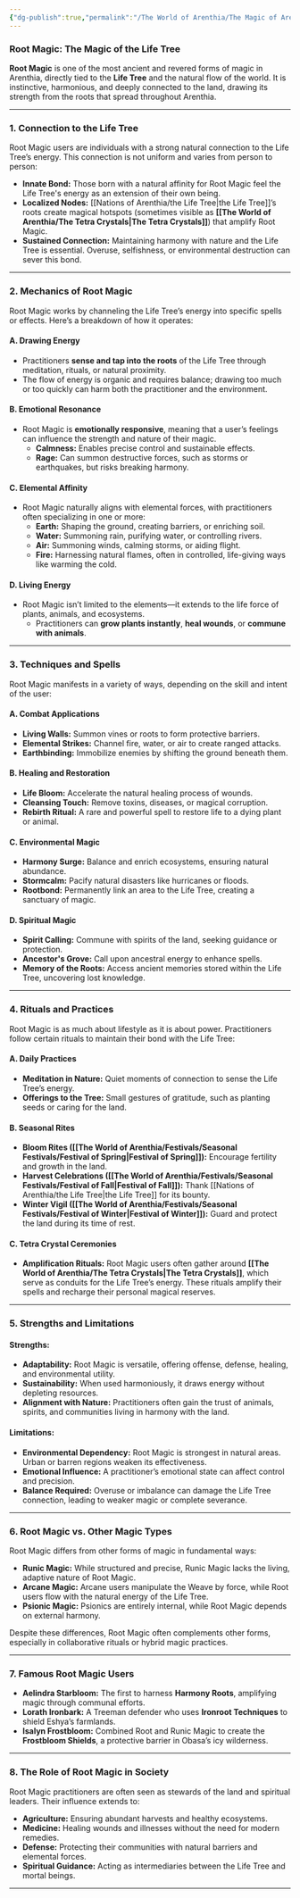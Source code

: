 ```yaml
---
{"dg-publish":true,"permalink":"/The World of Arenthia/The Magic of Arenthia/The Types of Magic/Details about Root Magic/"}
---
```


### **Root Magic: The Magic of the Life Tree**

**Root Magic** is one of the most ancient and revered forms of magic in Arenthia, directly tied to the **Life Tree** and the natural flow of the world. It is instinctive, harmonious, and deeply connected to the land, drawing its strength from the roots that spread throughout Arenthia.

---

### **1. Connection to the Life Tree**

Root Magic users are individuals with a strong natural connection to the Life Tree’s energy. This connection is not uniform and varies from person to person:

- **Innate Bond:** Those born with a natural affinity for Root Magic feel the Life Tree's energy as an extension of their own being.
- **Localized Nodes:** [[Nations of Arenthia/the Life Tree\|the Life Tree]]’s roots create magical hotspots (sometimes visible as **[[The World of Arenthia/The Tetra Crystals\|The Tetra Crystals]]**) that amplify Root Magic.
- **Sustained Connection:** Maintaining harmony with nature and the Life Tree is essential. Overuse, selfishness, or environmental destruction can sever this bond.

---

### **2. Mechanics of Root Magic**

Root Magic works by channeling the Life Tree’s energy into specific spells or effects. Here’s a breakdown of how it operates:

#### **A. Drawing Energy**

- Practitioners **sense and tap into the roots** of the Life Tree through meditation, rituals, or natural proximity.
- The flow of energy is organic and requires balance; drawing too much or too quickly can harm both the practitioner and the environment.

#### **B. Emotional Resonance**

- Root Magic is **emotionally responsive**, meaning that a user’s feelings can influence the strength and nature of their magic.
    - **Calmness:** Enables precise control and sustainable effects.
    - **Rage:** Can summon destructive forces, such as storms or earthquakes, but risks breaking harmony.

#### **C. Elemental Affinity**

- Root Magic naturally aligns with elemental forces, with practitioners often specializing in one or more:
    - **Earth:** Shaping the ground, creating barriers, or enriching soil.
    - **Water:** Summoning rain, purifying water, or controlling rivers.
    - **Air:** Summoning winds, calming storms, or aiding flight.
    - **Fire:** Harnessing natural flames, often in controlled, life-giving ways like warming the cold.

#### **D. Living Energy**

- Root Magic isn’t limited to the elements—it extends to the life force of plants, animals, and ecosystems.
    - Practitioners can **grow plants instantly**, **heal wounds**, or **commune with animals**.

---

### **3. Techniques and Spells**

Root Magic manifests in a variety of ways, depending on the skill and intent of the user:

#### **A. Combat Applications**

- **Living Walls:** Summon vines or roots to form protective barriers.
- **Elemental Strikes:** Channel fire, water, or air to create ranged attacks.
- **Earthbinding:** Immobilize enemies by shifting the ground beneath them.

#### **B. Healing and Restoration**

- **Life Bloom:** Accelerate the natural healing process of wounds.
- **Cleansing Touch:** Remove toxins, diseases, or magical corruption.
- **Rebirth Ritual:** A rare and powerful spell to restore life to a dying plant or animal.

#### **C. Environmental Magic**

- **Harmony Surge:** Balance and enrich ecosystems, ensuring natural abundance.
- **Stormcalm:** Pacify natural disasters like hurricanes or floods.
- **Rootbond:** Permanently link an area to the Life Tree, creating a sanctuary of magic.

#### **D. Spiritual Magic**

- **Spirit Calling:** Commune with spirits of the land, seeking guidance or protection.
- **Ancestor's Grove:** Call upon ancestral energy to enhance spells.
- **Memory of the Roots:** Access ancient memories stored within the Life Tree, uncovering lost knowledge.

---

### **4. Rituals and Practices**

Root Magic is as much about lifestyle as it is about power. Practitioners follow certain rituals to maintain their bond with the Life Tree:

#### **A. Daily Practices**

- **Meditation in Nature:** Quiet moments of connection to sense the Life Tree’s energy.
- **Offerings to the Tree:** Small gestures of gratitude, such as planting seeds or caring for the land.

#### **B. Seasonal Rites**

- **Bloom Rites ([[The World of Arenthia/Festivals/Seasonal Festivals/Festival of Spring\|Festival of Spring]]):** Encourage fertility and growth in the land.
- **Harvest Celebrations ([[The World of Arenthia/Festivals/Seasonal Festivals/Festival of Fall\|Festival of Fall]]):** Thank [[Nations of Arenthia/the Life Tree\|the Life Tree]] for its bounty.
- **Winter Vigil ([[The World of Arenthia/Festivals/Seasonal Festivals/Festival of Winter\|Festival of Winter]]):** Guard and protect the land during its time of rest.

#### **C. Tetra Crystal Ceremonies**

- **Amplification Rituals:** Root Magic users often gather around **[[The World of Arenthia/The Tetra Crystals\|The Tetra Crystals]]**, which serve as conduits for the Life Tree’s energy. These rituals amplify their spells and recharge their personal magical reserves.

---

### **5. Strengths and Limitations**

#### **Strengths:**

- **Adaptability:** Root Magic is versatile, offering offense, defense, healing, and environmental utility.
- **Sustainability:** When used harmoniously, it draws energy without depleting resources.
- **Alignment with Nature:** Practitioners often gain the trust of animals, spirits, and communities living in harmony with the land.

#### **Limitations:**

- **Environmental Dependency:** Root Magic is strongest in natural areas. Urban or barren regions weaken its effectiveness.
- **Emotional Influence:** A practitioner’s emotional state can affect control and precision.
- **Balance Required:** Overuse or imbalance can damage the Life Tree connection, leading to weaker magic or complete severance.

---

### **6. Root Magic vs. Other Magic Types**

Root Magic differs from other forms of magic in fundamental ways:

- **Runic Magic:** While structured and precise, Runic Magic lacks the living, adaptive nature of Root Magic.
- **Arcane Magic:** Arcane users manipulate the Weave by force, while Root users flow with the natural energy of the Life Tree.
- **Psionic Magic:** Psionics are entirely internal, while Root Magic depends on external harmony.

Despite these differences, Root Magic often complements other forms, especially in collaborative rituals or hybrid magic practices.

---

### **7. Famous Root Magic Users**

- **Aelindra Starbloom:** The first to harness **Harmony Roots**, amplifying magic through communal efforts.
- **Lorath Ironbark:** A Treeman defender who uses **Ironroot Techniques** to shield Eshya’s farmlands.
- **Isalyn Frostbloom:** Combined Root and Runic Magic to create the **Frostbloom Shields**, a protective barrier in Obasa’s icy wilderness.

---

### **8. The Role of Root Magic in Society**

Root Magic practitioners are often seen as stewards of the land and spiritual leaders. Their influence extends to:

- **Agriculture:** Ensuring abundant harvests and healthy ecosystems.
- **Medicine:** Healing wounds and illnesses without the need for modern remedies.
- **Defense:** Protecting their communities with natural barriers and elemental forces.
- **Spiritual Guidance:** Acting as intermediaries between the Life Tree and mortal beings.

---
